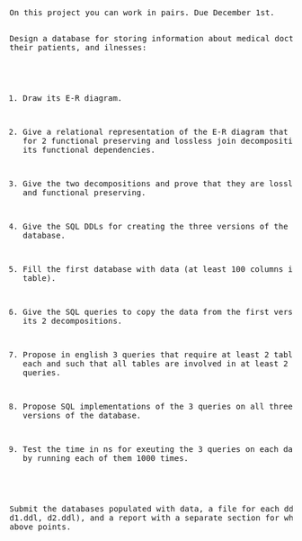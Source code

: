 <html>
<pre>
On this project you can work in pairs. Due December 1st.


Design a database for storing information about medical doctors, their patients, and ilnesses:

1. Draw its E-R diagram.

2. Give a relational representation of the E-R diagram that allows for 2 
functional preserving and lossless join decompositions. Describe its functional dependencies.

3. Give the two decompositions and prove that they are lossless join and 
functional preserving.

4. Give the SQL DDLs for creating the three versions of the database.

5. Fill the first database with data (at least 100 columns in each table).

6. Give the SQL queries to copy the data from the first version into its 2 decompositions.


7. Propose in english 3 queries that require at least 2 table joins each and such that all 
tables are involved in at least 2 queries.

8. Propose SQL implementations of the 3 queries on all three versions of the database.

9. Test the time in ns for exeuting the 3 queries on each database, by running each of them 1000 times.

Submit the databases populated with data, a file for each ddl (d.ddl, d1.ddl, d2.ddl), and a 
report with a separate section for which of the above points.
</pre>
</html>
